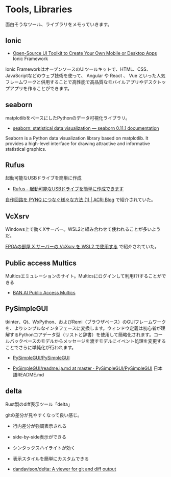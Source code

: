# Tools, Libraries

面白そうなツール、ライブラリをメモっていきます。

## Ionic

* [Open-Source UI Toolkit to Create Your Own Mobile or Desktop Apps](https://ionicframework.com/jp/docs/) Ionic Framework

Ionic FrameworkはオープンソースのUIツールキットで、HTML、CSS、JavaScriptなどのウェブ技術を使って、 Angular や React 、 Vue といった人気フレームワークと併用することで高性能で高品質なモバイルアプリやデスクトップアプリを作ることができます。

## seaborn

matplotlibをベースにしたPythonのデータ可視化ライブラリ。

* [seaborn: statistical data visualization — seaborn 0.11.1 documentation](https://seaborn.pydata.org/)

Seaborn is a Python data visualization library based on matplotlib. It provides a high-level interface for drawing attractive and informative statistical graphics.

## Rufus

起動可能なUSBドライブを簡単に作成

* [Rufus - 起動可能なUSBドライブを簡単に作成できます](https://rufus.ie/ja/)

[自作回路を PYNQ につなぐ様々な方法 (1) | ACRi Blog](https://www.acri.c.titech.ac.jp/wordpress/archives/11224) で紹介されていた。

## VcXsrv

Windows上で動くXサーバー。WSL2と組み合わせて使われることが多いようだ。

[FPGAの部屋 X サーバーの VcXsrv を WSL2 で使用する](https://marsee101.blog.fc2.com/blog-entry-4932.html) で紹介されていた。

## Public access Multics

Multicsエミュレーションのサイト。Multicsにログインして利用(?)することができる

* [BAN.AI Public Access Multics](https://ban.ai/multics/)

## PySimpleGUI

tkinter、Qt、WxPython、およびRemi（ブラウザベース）のGUIフレームワークを、よりシンプルなインタフェースに変換します。ウィンドウ定義は初心者が理解するPythonコアデータ型（リストと辞書）を使用して簡略化されます。コールバックベースのモデルからメッセージを渡すモデルにイベント処理を変更することでさらに単純化が行われます。

* [PySimpleGUI/PySimpleGUI](https://github.com/PySimpleGUI/PySimpleGUI)

* [PySimpleGUI/readme.ja.md at master · PySimpleGUI/PySimpleGUI](https://github.com/PySimpleGUI/PySimpleGUI/blob/master/readme.ja.md) 日本語README.md

## delta

Rust製のdiff表示ツール「delta」

gitの差分が見やすくなって良い感じ。
* 行内差分が強調表示される
* side-by-side表示ができる
* シンタックスハイライトが効く
* 表示スタイルを簡単にカスタムできる

* [dandavison/delta: A viewer for git and diff output](https://github.com/dandavison/delta)
